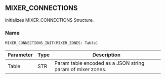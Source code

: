 ## MIXER\_CONNECTIONS

Initializes MIXER\_CONNECTIONS Structure.

### Name
`MIXER_CONNECTIONS_INIT(MIXER_ZONES: Table)`

| Parameter | Type | Description                                                |
| --------- | ---- | ---------------------------------------------------------- |
| Table     | STR  | Param table encoded as a JSON string param of mixer zones. |



